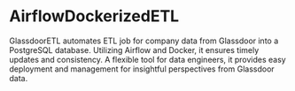 # AirflowDockerizedETL
GlassdoorETL automates ETL job for company data from Glassdoor into a PostgreSQL database. Utilizing Airflow and Docker, it ensures timely updates and consistency. A flexible tool for data engineers, it provides easy deployment and management for insightful perspectives from Glassdoor data.
